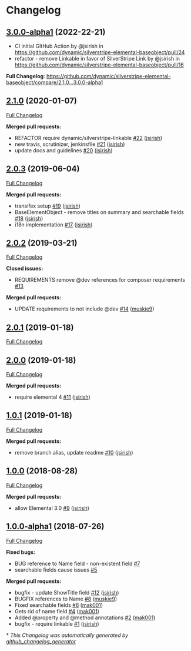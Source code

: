 # Changelog

## [3.0.0-alpha1](https://github.com/dynamic/silverstripe-elemental-baseobject/tree/3.0.0-alpha1) (2022-22-21)
* CI initial GItHub Action by @jsirish in https://github.com/dynamic/silverstripe-elemental-baseobject/pull/24
* refactor - remove Linkable in favor of SilverStripe Link by @jsirish in https://github.com/dynamic/silverstripe-elemental-baseobject/pull/16


**Full Changelog**: https://github.com/dynamic/silverstripe-elemental-baseobject/compare/2.1.0...3.0.0-alpha1

## [2.1.0](https://github.com/dynamic/silverstripe-elemental-baseobject/tree/2.1.0) (2020-01-07)

[Full Changelog](https://github.com/dynamic/silverstripe-elemental-baseobject/compare/2.0.3...2.1.0)

**Merged pull requests:**

- REFACTOR require dynamic/silverstripe-linkable [\#22](https://github.com/dynamic/silverstripe-elemental-baseobject/pull/22) ([jsirish](https://github.com/jsirish))
- new travis, scrutinizer, jenkinsfile [\#21](https://github.com/dynamic/silverstripe-elemental-baseobject/pull/21) ([jsirish](https://github.com/jsirish))
- update docs and guidelines [\#20](https://github.com/dynamic/silverstripe-elemental-baseobject/pull/20) ([jsirish](https://github.com/jsirish))

## [2.0.3](https://github.com/dynamic/silverstripe-elemental-baseobject/tree/2.0.3) (2019-06-04)

[Full Changelog](https://github.com/dynamic/silverstripe-elemental-baseobject/compare/2.0.2...2.0.3)

**Merged pull requests:**

- transifex setup [\#19](https://github.com/dynamic/silverstripe-elemental-baseobject/pull/19) ([jsirish](https://github.com/jsirish))
- BaseElementObject - remove titles on summary and searchable fields [\#18](https://github.com/dynamic/silverstripe-elemental-baseobject/pull/18) ([jsirish](https://github.com/jsirish))
- i18n implementation [\#17](https://github.com/dynamic/silverstripe-elemental-baseobject/pull/17) ([jsirish](https://github.com/jsirish))

## [2.0.2](https://github.com/dynamic/silverstripe-elemental-baseobject/tree/2.0.2) (2019-03-21)

[Full Changelog](https://github.com/dynamic/silverstripe-elemental-baseobject/compare/2.0.1...2.0.2)

**Closed issues:**

- REQUIREMENTS remove @dev references for composer requirements [\#13](https://github.com/dynamic/silverstripe-elemental-baseobject/issues/13)

**Merged pull requests:**

- UPDATE requirements to not include @dev [\#14](https://github.com/dynamic/silverstripe-elemental-baseobject/pull/14) ([muskie9](https://github.com/muskie9))

## [2.0.1](https://github.com/dynamic/silverstripe-elemental-baseobject/tree/2.0.1) (2019-01-18)

[Full Changelog](https://github.com/dynamic/silverstripe-elemental-baseobject/compare/2.0.0...2.0.1)

## [2.0.0](https://github.com/dynamic/silverstripe-elemental-baseobject/tree/2.0.0) (2019-01-18)

[Full Changelog](https://github.com/dynamic/silverstripe-elemental-baseobject/compare/1.0.1...2.0.0)

**Merged pull requests:**

- require elemental 4 [\#11](https://github.com/dynamic/silverstripe-elemental-baseobject/pull/11) ([jsirish](https://github.com/jsirish))

## [1.0.1](https://github.com/dynamic/silverstripe-elemental-baseobject/tree/1.0.1) (2019-01-18)

[Full Changelog](https://github.com/dynamic/silverstripe-elemental-baseobject/compare/1.0.0...1.0.1)

**Merged pull requests:**

- remove branch alias, update readme [\#10](https://github.com/dynamic/silverstripe-elemental-baseobject/pull/10) ([jsirish](https://github.com/jsirish))

## [1.0.0](https://github.com/dynamic/silverstripe-elemental-baseobject/tree/1.0.0) (2018-08-28)

[Full Changelog](https://github.com/dynamic/silverstripe-elemental-baseobject/compare/1.0.0-alpha1...1.0.0)

**Merged pull requests:**

- allow Elemental 3.0 [\#9](https://github.com/dynamic/silverstripe-elemental-baseobject/pull/9) ([jsirish](https://github.com/jsirish))

## [1.0.0-alpha1](https://github.com/dynamic/silverstripe-elemental-baseobject/tree/1.0.0-alpha1) (2018-07-26)

[Full Changelog](https://github.com/dynamic/silverstripe-elemental-baseobject/compare/b8149eeec6d9230786aae9c35522bcbec8cfe407...1.0.0-alpha1)

**Fixed bugs:**

- BUG reference to Name field - non-existent field [\#7](https://github.com/dynamic/silverstripe-elemental-baseobject/issues/7)
- searchable fields cause issues [\#5](https://github.com/dynamic/silverstripe-elemental-baseobject/issues/5)

**Merged pull requests:**

- bugfix - update ShowTitle field [\#12](https://github.com/dynamic/silverstripe-elemental-baseobject/pull/12) ([jsirish](https://github.com/jsirish))
- BUGFIX references to Name [\#8](https://github.com/dynamic/silverstripe-elemental-baseobject/pull/8) ([muskie9](https://github.com/muskie9))
- Fixed searchable fields [\#6](https://github.com/dynamic/silverstripe-elemental-baseobject/pull/6) ([mak001](https://github.com/mak001))
- Gets rid of name field [\#4](https://github.com/dynamic/silverstripe-elemental-baseobject/pull/4) ([mak001](https://github.com/mak001))
- Added @property and @method annotations [\#2](https://github.com/dynamic/silverstripe-elemental-baseobject/pull/2) ([mak001](https://github.com/mak001))
- bugfix - require linkable [\#1](https://github.com/dynamic/silverstripe-elemental-baseobject/pull/1) ([jsirish](https://github.com/jsirish))



\* *This Changelog was automatically generated by [github_changelog_generator](https://github.com/github-changelog-generator/github-changelog-generator)*
